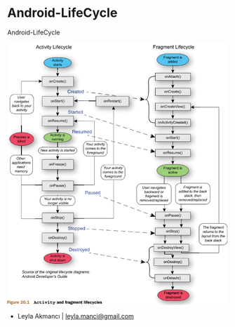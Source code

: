 # Android-LifeCycle
Android-LifeCycle


![Background Image](app/src/main/res/mipmap-hdpi/1_K65nu8Fz09bBj-IOLvDPgA.png)



* Leyla Akmancı | [leyla.manci@gmail.com](mailto:leyla.manci@gmail.com)



